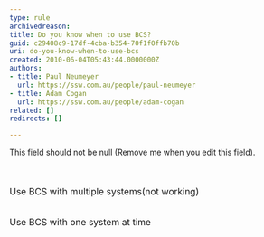 ```yaml
---
type: rule
archivedreason: 
title: Do you know when to use BCS?
guid: c29408c9-17df-4cba-b354-70f1f0ffb70b
uri: do-you-know-when-to-use-bcs
created: 2010-06-04T05:43:44.0000000Z
authors:
- title: Paul Neumeyer
  url: https://ssw.com.au/people/paul-neumeyer
- title: Adam Cogan
  url: https://ssw.com.au/people/adam-cogan
related: []
redirects: []

---
```



This field should not be null (Remove me when you edit this field).
<br><excerpt class='endintro'></excerpt><br>
  <br>
<br>
<img alt="" src="/Standards/SoftwareDevelopment/RulesToBetterSharePoint/PublishingImages/BCSBadExample.jpg" /> <br>
<font size="+0" class="ms-rteCustom-FigureBad">Use BCS with multiple systems(not working)<br>
</font><br>
<br>
<img alt="" src="/Standards/SoftwareDevelopment/RulesToBetterSharePoint/PublishingImages/BCSGoodExample.jpg" /><br>
<font size="+0" class="ms-rteCustom-FigureGood">Use BCS with one system at time</font><br>
<br>



